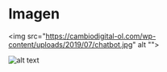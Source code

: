 # Imagen

<img src="https://cambiodigital-ol.com/wp-content/uploads/2019/07/chatbot.jpg" alt "">

![alt text](https://cambiodigital-ol.com/wp-content/uploads/2019/07/chatbot.jpg)
